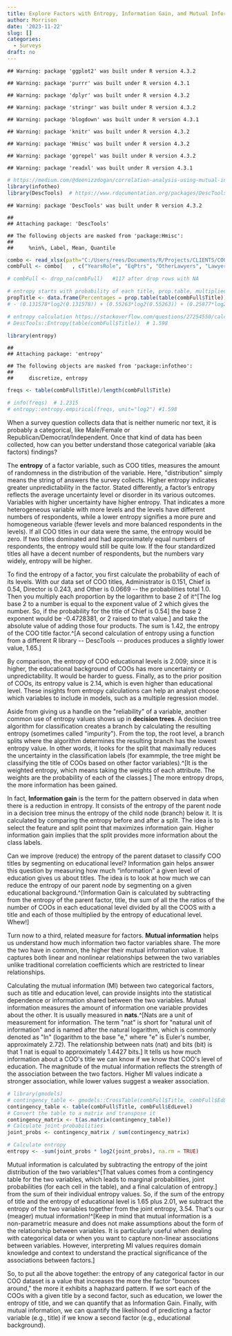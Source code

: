 ```yaml
---
title: Explore Factors with Entropy, Information Gain, and Mutual Information
author: Morrison
date: '2023-11-22'
slug: []
categories:
  - Surveys
draft: no
---
```



```
## Warning: package 'ggplot2' was built under R version 4.3.2
```

```
## Warning: package 'purrr' was built under R version 4.3.1
```

```
## Warning: package 'dplyr' was built under R version 4.3.2
```

```
## Warning: package 'stringr' was built under R version 4.3.2
```

```
## Warning: package 'blogdown' was built under R version 4.3.1
```

```
## Warning: package 'knitr' was built under R version 4.3.2
```

```
## Warning: package 'Hmisc' was built under R version 4.3.2
```

```
## Warning: package 'ggrepel' was built under R version 4.3.2
```

```
## Warning: package 'readxl' was built under R version 4.3.1
```


```r
# https://medium.com/@deenizzdogan/correlation-analysis-using-mutual-information-ac9fbc653029
library(infotheo)
library(DescTools)  # https://www.rdocumentation.org/packages/DescTools/versions/0.99.50/topics/Entropy
```

```
## Warning: package 'DescTools' was built under R version 4.3.2
```

```
## 
## Attaching package: 'DescTools'
```

```
## The following objects are masked from 'package:Hmisc':
## 
##     %nin%, Label, Mean, Quantile
```

```r
combo <- read_xlsx(path="C:/Users/rees/Documents/R/Projects/CLIENTS/COO Comp 2023/comboReportFour.xlsx")
combFull <- combo[   , c("YearsRole", "EqPtrs", "OtherLawyers", "Lawyers", "Reports", "Revenue", "PPEP", "DomOffices", "BillingRate", "Total", "Title", "City", "PriorPos", "EdLevel", "Email")] 

# combFull <- drop_na(combFull)   #117 after drop rows with NA

# entropy starts with probability of each title, prop.table, multiplied by log2 of that value, all summed
propTitle <- data.frame(Percentages = prop.table(table(combFull$Title)))
# - (0.131578*log2(0.131578)) + (0.55263*log2(0.55263)) + (0.25877*log2(0.25877)) + (0.05701*log2(0.52701))  # 1.415

# entropy calculation https://stackoverflow.com/questions/27254550/calculating-entropy?rq=3
# DescTools::Entropy(table(combFull$Title))  # 1.598

library(entropy)
```

```
## 
## Attaching package: 'entropy'
```

```
## The following objects are masked from 'package:infotheo':
## 
##     discretize, entropy
```

```r
freqs <- table(combFull$Title)/length(combFull$Title)

# info(freqs)  # 1.2315
# entropy::entropy.empirical(freqs, unit="log2") #1.598
```

When a survey question collects data that is neither numeric nor text, it is probably a categorical, like Male/Female or Republican/Democrat/Independent.  Once that kind of data has been collected, how can you better understand those categorical variable (aka factors) findings?     

The **entropy** of a factor variable, such as COO titles, measures the amount of randomness in the distribution of the variable. Here, "distribution" simply means the string of answers the survey collects.  Higher entropy indicates greater unpredictability in the factor.  Stated differently, a factor’s entropy reflects the average uncertainty level or disorder in its various outcomes.  Variables with higher uncertainty have higher entropy. That indicates a more heterogeneous variable with more levels and the levels have different numbers of respondents, while a lower entropy signifies a more pure and homogeneous variable (fewer levels and more balanced respondents in the levels). If all COO titles in our data were the same, the entropy would be zero. If two titles dominated and had approximately equal numbers of respondents, the entropy would still be quite low. If the four standardized titles all have a decent number of respondents, but the numbers vary widely, entropy will be higher.

To find the entropy of a factor, you first calculate the probability of each of its levels.  With our data set of COO titles, 
Administrator is 0.151, 
Chief is 0.54, 
Director is 0.243, and 
Other is 0.0669 -- the probabilities total 1.0.  Then you multiply each proportion by the logarithm to base 2 of it^[The log base 2 to a number is equal to the exponent value of 2 which gives the number.  So, if the probability for the title of Chief is 0.54] the base 2 exponent would be -0.4728381, or 2 raised to that value.] and take the absolute value of adding those four products.  The sum is 
1.42, the entropy of the COO title factor.^[A second calculation of entropy using a function from a different R library -- DescTools -- produces produces a slightly lower value, 1.65.]  

By comparison, the entropy of COO educational levels is 2.009; since it is higher, the educational background of COOs has more uncertainty or unpredictability. It would be harder to guess. Finally, as to the prior position of COOs, its entropy value is 2.14, which is even higher than educational level.  These insights from entropy calculations can help an analyst choose which variables to include in models, such as a multiple regression model.

Aside from giving us a handle on the "reliability" of a variable, another common use of entropy values shows up in **decision trees**.  A decision tree algorithm for classification creates a branch by calculating the resulting entropy (sometimes called "impurity").  From the top, the root level, a branch splits where the algorithm determines the resulting branch has the lowest entropy value.  In other words, it looks for the split that maximally reduces the uncertainty in the classification labels (for exammple, the tree might be classifying the title of COOs based on other factor variables).^[It is the weighted entropy, which means taking the weights of each attribute. The weights are the probability of each of the classes.] The more entropy drops, the more  information has been gained.

In fact, **Information gain** is the term for the pattern observed in data when there is a reduction in entropy. It consists of the entropy of the parent node in a decision tree minus the entropy of the child node (branch) below it. It is calculated by comparing the entropy before and after a split. The idea is to select the feature and split point that maximizes information gain. Higher information gain implies that the split provides more information about the class labels.

Can we improve (reduce) the entropy of the parent dataset to classify COO titles by segmenting on educational level? Information gain helps answer this question by measuring how much “information” a given level of education gives us about titles. The idea is to look at how much we can reduce the entropy of our parent node by segmenting on a given educational background.^[Information Gain is calculated by subtracting from the entropy of the parent factor, title, the sum of all the the ratios of the number of COOs in each educational level divided by all the COOS with a title and each of those multiplied by the entropy of educational level.  Whew!]

<!-- Where  Hp is the entropy of the parent (the complete, unsegmented dataset), n is the number of values of our target variable (and hence the number of child segments),  pci is the probability that an observation is in child  i (the weighting), and  Hci is the entropy of child (segment)  i. -->

Turn now to a third, related measure for factors.  **Mutual information** helps us understand how much information two factor variables share. The more the two have in common, the higher their mutual information value.  It captures both linear and nonlinear relationships between the two variables unlike traditional correlation coefficients which are restricted to linear relationships.

Calculating the mutual information (MI) between two categorical factors, such as title and education level, can provide insights into the statistical dependence or information shared between the two variables. Mutual information measures the amount of information one variable provides about the other. It is usually measured in **nats**.^[Nats are a unit of measurement for information. The term "nat" is short for "natural unit of information" and is named after the natural logarithm, which is commonly denoted as "ln" (logarithm to the base "e," where "e" is Euler's number, approximately 2.72).  The relationship between nats (nat) and bits (bit) is that 1 nat is equal to approximately 1.4427 bits.]  It tells us how much information about a COO's title we can know if we know that COO's level of education. The magnitude of the mutual information reflects the strength of the association between the two factors. Higher MI values indicate a stronger association, while lower values suggest a weaker association.


```r
# library(gmodels)
# contingency_table <- gmodels::CrossTable(combFull$Title, combFull$EdLevel)
contingency_table <- table(combFull$Title, combFull$EdLevel)
# Convert the table to a matrix and transpose it
contingency_matrix <- t(as.matrix(contingency_table))
# Calculate joint probabilities
joint_probs <- contingency_matrix / sum(contingency_matrix)

# Calculate entropy
entropy <- -sum(joint_probs * log2(joint_probs), na.rm = TRUE)
```

Mutual information is calculated by subtracting the entropy of the joint distribution of the two variables^[That values comes from a contingency table for the two variables, which leads to marginal probabilities, joint probabilities (for each cell in the table), and a final calculation of entropy.] from the sum of their individual entropy values.  So, if the sum of the entropy of title and the entropy of educational level is 1.65 plus 2.01, we subtract the entropy of the two variables together from the joint entropy, 3.54.  That's our (meager) mutual information!^[Keep in mind that mutual information is a non-parametric measure and does not make assumptions about the form of the relationship between variables. It is particularly useful when dealing with categorical data or when you want to capture non-linear associations between variables. However, interpreting MI values requires domain knowledge and context to understand the practical significance of the associations between factors.]

So, to put all the above together: the entropy of any categorical factor in our COO dataset is a value that increases the more the factor "bounces around," the more it exhibits a haphazard pattern.  If we sort each of the COOs with a given title by a second factor, such as education, we lower the entropy of title, and we can quantify  that as Information Gain.  Finally, with mutual information, we can quantify the likelihood of predicting a factor variable (e.g., title) if we know a second factor (e.g., educational background).

<!-- End of post -->
